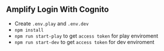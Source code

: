 ## Amplify Login With Cognito
- Create `.env.play` and `.env.dev`
- `npm install`
- `npm run start-play` to get `access token` for play enviroment
- `npm run start-dev` to get `access token` for dev enviroment
